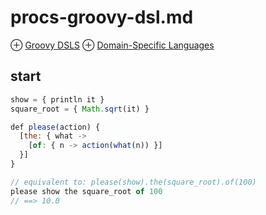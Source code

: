 # procs-groovy-dsl.md
⊕ [Groovy DSLS](https://www.tutorialspoint.com/groovy/groovy_dsls.htm)
⊕ [Domain-Specific Languages](http://docs.groovy-lang.org/docs/latest/html/documentation/core-domain-specific-languages.html)

## start
```js
show = { println it }
square_root = { Math.sqrt(it) }

def please(action) {
  [the: { what ->
    [of: { n -> action(what(n)) }]
  }]
}

// equivalent to: please(show).the(square_root).of(100)
please show the square_root of 100
// ==> 10.0
```
